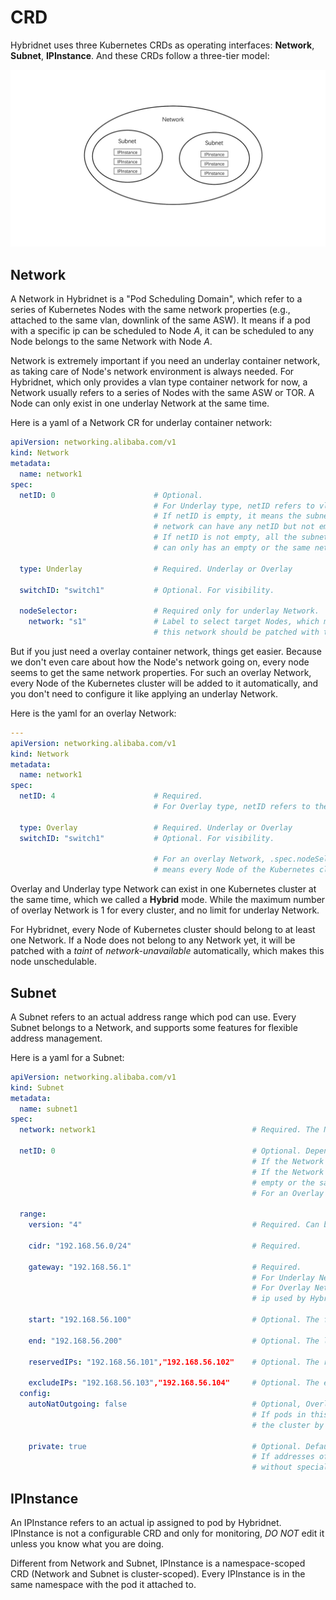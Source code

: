 # CRD

Hybridnet uses three Kubernetes CRDs as operating interfaces: **Network**, **Subnet**, **IPInstance**. And these CRDs follow
a three-tier model:

![crd-model](images/crd-model.jpeg)

## Network

A Network in Hybridnet is a "Pod Scheduling Domain", which refer to a series of Kubernetes Nodes with the same network
properties (e.g., attached to the same vlan, downlink of the same ASW). It means if a pod with a specific ip can be
scheduled to Node *A*, it can be scheduled to any Node belongs to the same Network with Node *A*.

Network is extremely important if you need an underlay container network, as taking care of Node's network environment
is always needed. For Hybridnet, which only provides a vlan type container network for now, a Network usually refers to a
series of Nodes with the same ASW or TOR. A Node can only exist in one underlay Network at the same time.

Here is a yaml of a Network CR for underlay container network:

```yaml
apiVersion: networking.alibaba.com/v1
kind: Network
metadata:
  name: network1
spec:
  netID: 0                      # Optional.
                                # For Underlay type, netID refers to vlan id and can be empty.
                                # If netID is empty, it means the subnets belong to this 
                                # network can have any netID but not empty. 
                                # If netID is not empty, all the subnets belong to this network
                                # can only has an empty or the same netID. 
                                
  type: Underlay                # Required. Underlay or Overlay
  
  switchID: "switch1"           # Optional. For visibility.
  
  nodeSelector:                 # Required only for underlay Network.
    network: "s1"               # Label to select target Nodes, which means every node blongs to 
                                # this network should be patched with this label.
```

But if you just need a overlay container network, things get easier. Because we don't even care about how the Node's
network going on,  every node seems to get the same network properties. For such an overlay Network, every Node of the
Kubernetes cluster will be added to it automatically, and you don't need to configure it like applying an underlay
Network.

Here is the yaml for an overlay Network:

```yaml
---
apiVersion: networking.alibaba.com/v1
kind: Network
metadata:
  name: network1
spec:
  netID: 4                      # Required. 
                                # For Overlay type, netID refers to the tunnel id which used by vxlan
                                
  type: Overlay                 # Required. Underlay or Overlay
  switchID: "switch1"           # Optional. For visibility.
  
                                # For an overlay Network, .spec.nodeSelector need not to be set, which
                                # means every Node of the Kubernetes cluster will be added to it automatically.
```

Overlay and Underlay type Network can exist in one Kubernetes cluster at the same time, which we called a **Hybrid** mode.
While the maximum number of overlay Network is 1 for every cluster, and no limit for underlay Network.  

For Hybridnet, every Node of Kubernetes cluster should belong to at least one Network. If a Node does not belong to any
Network yet, it will be patched with a *taint* of *network-unavailable* automatically, which makes this node unschedulable.

## Subnet

A Subnet refers to an actual address range which pod can use. Every Subnet belongs to a Network, and supports some
features for flexible address management.

Here is a yaml for a Subnet:

```yaml
apiVersion: networking.alibaba.com/v1
kind: Subnet            
metadata:
  name: subnet1                 
spec:
  network: network1                                   # Required. The Network which this Subnet belongs to.
                               
  netID: 0                                            # Optional. Depends on the Network's configuration.
                                                      # If the Network's netID is emply, it should not be empty.
                                                      # If the Network's netID is not empty, it can only be
                                                      # empty or the same netID of Network.
                                                      # For an Overlay Network, this field must be empty.
                                                      
  range:
    version: "4"                                      # Required. Can be "4" or "6", for ipv4 or ipv6.
    
    cidr: "192.168.56.0/24"                           # Required.
    
    gateway: "192.168.56.1"                           # Required. 
                                                      # For Underlay Network, it refers to ASW gateway ip. 
                                                      # For Overlay Network, it refers to a virtual gateway 
                                                      # ip used by Hybridnet.
                                
    start: "192.168.56.100"                           # Optional. The first usable ip of cidr.
    
    end: "192.168.56.200"                             # Optional. The last usable ip of cidr.
    
    reservedIPs: "192.168.56.101","192.168.56.102"    # Optional. The reserved ips for later assignment.
    
    excludeIPs: "192.168.56.103","192.168.56.104"     # Optional. The exclued ips for unusable. 
  config:
    autoNatOutgoing: false                            # Optional, Overlay Network only, Default is true. 
                                                      # If pods in this sunbet can access to addresses outside 
                                                      # the cluster by NAT.
    
    private: true                                     # Optional. Default is false.
                                                      # If addresses of the subnet can be allocated to pod
                                                      # without special assignment.
```

## IPInstance

An IPInstance refers to an actual ip assigned to pod by Hybridnet. IPInstance is not a configurable CRD and only for
monitoring, *DO NOT* edit it unless you know what you are doing.

Different from Network and Subnet, IPInstance is a namespace-scoped CRD (Network and Subnet is cluster-scoped).
Every IPInstance is in the same namespace with the pod it attached to.

